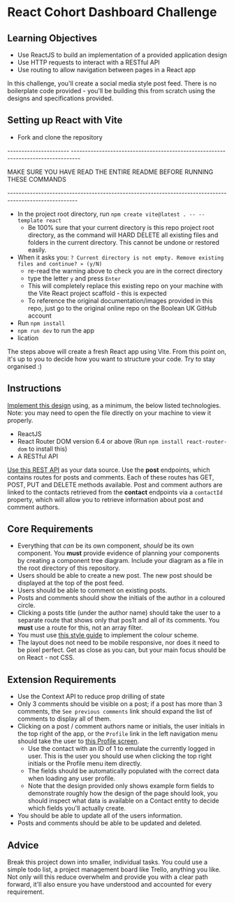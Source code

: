 # React Cohort Dashboard Challenge

## Learning Objectives
- Use ReactJS to build an implementation of a provided application design
- Use HTTP requests to interact with a RESTful API
- Use routing to allow navigation between pages in a React app

In this challenge, you'll create a social media style post feed. There is no boilerplate code provided - you'll be building this from scratch using the designs and specifications provided.

## Setting up React with Vite
- Fork and clone the repository

\---------------------- ---------------------------------------------------------------------------------

MAKE SURE YOU HAVE READ THE ENTIRE README BEFORE RUNNING THESE COMMANDS

\-------------------------------------------------------------------------------------------------------

- In the project root directory, run `npm create vite@latest . -- --template react`
  - Be 100% sure that your current directory is this repo project root directory, as the command will HARD DELETE all existing files and folders in the current directory. This cannot be undone or restored easily.
- When it asks you: `? Current directory is not empty. Remove existing files and continue? » (y/N)`
  - re-read the warning above to check you are in the correct directory
  - type the letter `y` and press `Enter`
  - This will completely replace this existing repo on your machine with the Vite React project scaffold - this is expected
  - To reference the original documentation/images provided in this repo, just go to the original online repo on the Boolean UK GitHub account
- Run `npm install`
- `npm run dev` to run the app
- lication

The steps above will create a fresh React app using Vite. From this point on, it's up to you to decide how you want to structure your code. Try to stay organised :)

## Instructions

[Implement this design](./_assets/dashboard.png) using, as a minimum, the below listed technologies. Note: you may need to open the file directly on your machine to view it properly.

- ReactJS
- React Router DOM version 6.4 or above (Run `npm install react-router-dom` to install this)
- A RESTful API

[Use this REST API](https://boolean-uk-api-server.fly.dev/api-docs/#/post) as your data source. Use the **post** endpoints, which contains routes for posts and comments. Each of these routes has GET, POST, PUT and DELETE methods available. Post and comment authors are linked to the contacts retrieved from the **contact** endpoints via a `contactId` property, which will allow you to retrieve information about post and comment authors.

## Core Requirements

- Everything that *can* be its own component, *should* be its own component. You **must** provide evidence of planning your components by creating a component tree diagram. Include your diagram as a file in the root directory of this repository.
- Users should be able to create a new post. The new post should be displayed at the top of the post feed.
- Users should be able to comment on existing posts.
- Posts and comments should show the initials of the author in a coloured circle.
- Clicking a posts title (under the author name) should take the user to a separate route that shows only that pos1t and all of its comments. You **must** use a route for this, not an array filter.
- You must use [this style guide](./STYLE_GUIDE.md) to implement the colour scheme.
- The layout does not need to be mobile responsive, nor does it need to be pixel perfect. Get as close as you can, but your main focus should be on React - not CSS.

## Extension Requirements

- Use the Context API to reduce prop drilling of state
- Only 3 comments should be visible on a post; if a post has more than 3 comments, the `See previous comments` link should expand the list of comments to display all of them.
- Clicking on a post / comment authors name or initials, the user initials in the top right of the app, or the `Profile` link in the left navigation menu should take the user to [this Profile screen](./_assets/profile.png).
    - Use the contact with an ID of 1 to emulate the currently logged in user. This is the user you should use when clicking the top right initials or the Profile menu item directly.
    - The fields should be automatically populated with the correct data when loading any user profile.
    - Note that the design provided only shows example form fields to demonstrate roughly how the design of the page should look, you should inspect what data is available on a Contact entity to decide which fields you'll actually create.
- You should be able to update all of the users information.
- Posts and comments should be able to be updated and deleted.

## Advice

Break this project down into smaller, individual tasks. You could use a simple todo list, a project management board like Trello, anything you like. Not only will this reduce overwhelm and provide you with a clear path forward, it'll also ensure you have understood and accounted for every requirement.
